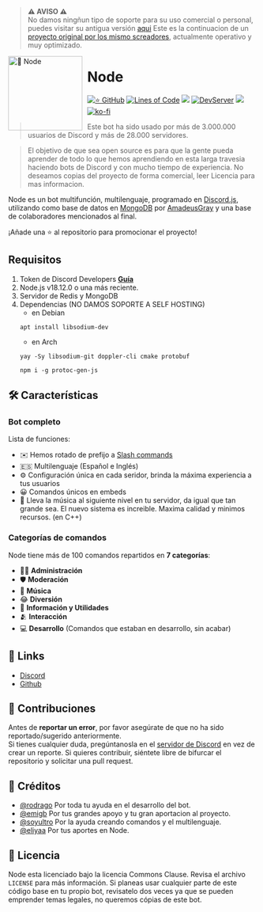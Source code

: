 > **⚠ AVISO ⚠**  
> No damos ningñun tipo de soporte para su uso comercial o personal, puedes visitar su antigua versión [aqui](https://github.com/Node-Estudios/NodeBot)
> Este es la continuacion de un [proyecto original por los mismo screadores](https://github.com/LyricalString/Node-Discord-Bot), actualmente operativo y muy optimizado.


<img width="150" height="150" align="left" style="float: left; margin: 0 10px 0 0;" alt="🤖 Node" src="https://i.goopics.net/52j27r.jpg">

# Node

[![⭐ GitHub](https://img.shields.io/github/stars/Node-Estudios/NodeBot.svg?style=social&label=Stars&style=flat)](https://github.com/Node-Estudios/NodeBot/stargazers)
[![Lines of Code](https://sonarcloud.io/api/project_badges/measure?project=Node-Estudios_NodeBot&metric=alert_status)](https://sonarcloud.io/summary/new_code?id=Node-Estudios_NodeBot)
[![](https://img.shields.io/badge/discord.js-v14.0.0--dev-blue.svg?logo=npm)](https://github.com/discordjs)
[![DevServer](https://discordapp.com/api/guilds/834440041010561074/widget.png?style=shield)](https://discord.gg/SbsFVV5dNG)
[![](https://img.shields.io/github/languages/top/Node-Estudios/NodeBot)]()
[![ko-fi](https://ko-fi.com/img/githubbutton_sm.svg)](https://ko-fi.com/J3J1N9LEG)


> Este bot ha sido usado por más de 3.000.000 usuarios de Discord y más de 28.000 servidores.

> El objetivo de que sea open source es para que la gente pueda aprender de todo lo que hemos aprendiendo en esta larga travesia haciendo bots de Discord y con mucho tiempo de experiencia. No deseamos copias del proyecto de forma comercial, leer Licencia para mas informacion. 

Node es un bot multifunción, multilenguaje, programado en [Discord.js](https://discord.js.org), utilizando como base de datos en [MongoDB](https://www.mongodb.com/es) por [AmadeusGray](https://github.com/rubenOrtz) y una base de colaboradores mencionados al final.  

¡Añade una ⭐ al repositorio para promocionar el proyecto!

## Requisitos

1. Token de Discord Developers **[Guía](https://discordjs.guide/preparations/setting-up-a-bot-application.html#creating-your-bot)**
3. Node.js v18.12.0 o una más reciente.
4. Servidor de Redis y MongoDB
5. Dependencias (NO DAMOS SOPORTE A SELF HOSTING)
    * en Debian
    ```sh-session
    apt install libsodium-dev
    ```
    * en Arch
    ```sh-session
    yay -Sy libsodium-git doppler-cli cmake protobuf
    
    npm i -g protoc-gen-js
    ```

## 🛠️ Características

### Bot completo

Lista de funciones:

-   ✉️ Hemos rotado de prefijo a [Slash commands](https://discord.com/developers/docs/interactions/application-commands)
-   🇪🇸 Multilenguaje (Español e Inglés)
-   ⚙️ Configuración única en cada seridor, brinda la máxima experiencia a tus usuarios
-   😀 Comandos únicos en embeds
-   🎵 Lleva la música al siguiente nivel en tu servidor, da igual que tan grande sea. El nuevo sistema es increible. Maxima calidad y minimos recursos. (en C++)

### Categorías de comandos

Node tiene más de 100 comandos repartidos en **7 categorías**:

-   👩‍💼 **Administración**
-   🛡 **Moderación**
-   🎵 **Música**
-   😂 **Diversión**
-   🚩 **Información y Utilidades**
-   🫂 **Interacción**
-   💻 **Desarrollo** (Comandos que estaban en desarrollo, sin acabar)

## 📎 Links

-   [Discord](https://discord.gg/xhAWYggKKh)
-   [Github](https://github.com/Node-Estudios/NodeBot)

## 🤝 Contribuciones

Antes de **reportar un error**, por favor asegúrate de que no ha sido reportado/sugerido anteriormente.  
Si tienes cualquier duda, pregúntanosla en el [servidor de Discord](https://discord.gg/xhAWYggKKh) en vez de crear un reporte.
Si quieres contribuir, siéntete libre de bifurcar el repositorio y solicitar una pull request.

## 📝 Créditos

-   [@rodrago](https://github.com/rodrago3490) Por toda tu ayuda en el desarrollo del bot.
-   [@emigb](https://github.com/EmiGb-0) Por tus grandes apoyo y tu gran aportacion al proyecto.
-   [@soyultro](https://github.com/SoyUltro) Por la ayuda creando comandos y el multilenguaje.
-   [@eliyaa](https://github.com/eliyya) Por tus aportes en Node.

## 📜 Licencia

Node esta licenciado bajo la licencia Commons Clause. Revisa el archivo `LICENSE` para más información. Si planeas usar cualquier parte de este código base en tu propio bot, revisatelo dos veces ya que se pueden emprender temas legales, no queremos cópias de este bot.
